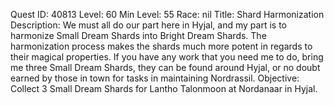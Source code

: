 Quest ID: 40813
Level: 60
Min Level: 55
Race: nil
Title: Shard Harmonization
Description: We must all do our part here in Hyjal, and my part is to harmonize Small Dream Shards into Bright Dream Shards. The harmonization process makes the shards much more potent in regards to their magical properties. If you have any work that you need me to do, bring me three Small Dream Shards, they can be found around Hyjal, or no doubt earned by those in town for tasks in maintaining Nordrassil.
Objective: Collect 3 Small Dream Shards for Lantho Talonmoon at Nordanaar in Hyjal.

